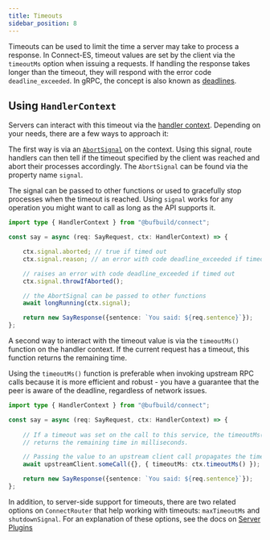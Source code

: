 ```yaml
---
title: Timeouts
sidebar_position: 8
---
```


Timeouts can be used to limit the time a server may take to process a response.
In Connect-ES, timeout values are set by the client via the `timeoutMs` option 
when issuing a requests. If handling the response takes longer than the timeout, 
they will respond with the error code `deadline_exceeded`. In gRPC, the concept 
is also known as [deadlines](https://grpc.io/docs/guides/deadlines/).

## Using `HandlerContext`

Servers can interact with this timeout via the [handler context](https://connectrpc.com/docs/node/implementing-services#context).
Depending on your needs, there are a few ways to approach it:

The first way is via an [`AbortSignal`](https://developer.mozilla.org/en-US/docs/Web/API/AbortSignal) 
on the context. Using this signal, route handlers can then tell if the timeout specified 
by the client was reached and abort their processes accordingly. The `AbortSignal` can be found
via the property name `signal`.

The signal can be passed to other functions or used to gracefully stop processes when the timeout is reached.
Using `signal` works for any operation you might want to call as long as the API supports it. 

```ts
import type { HandlerContext } from "@bufbuild/connect";

const say = async (req: SayRequest, ctx: HandlerContext) => {

    ctx.signal.aborted; // true if timed out
    ctx.signal.reason; // an error with code deadline_exceeded if timed out

    // raises an error with code deadline_exceeded if timed out
    ctx.signal.throwIfAborted();

    // the AbortSignal can be passed to other functions
    await longRunning(ctx.signal);

    return new SayResponse({sentence: `You said: ${req.sentence}`});
};
```

A second way to interact with the timeout value is via the `timeoutMs()` function 
on the handler context. If the current request has a timeout, this function 
returns the remaining time.

Using the `timeoutMs()` function is preferable when invoking upstream RPC calls 
because it is more efficient and robust - you have a guarantee that the peer is 
aware of the deadline, regardless of network issues.

```ts
import type { HandlerContext } from "@bufbuild/connect";

const say = async (req: SayRequest, ctx: HandlerContext) => {
  
    // If a timeout was set on the call to this service, the timeoutMs() method 
    // returns the remaining time in milliseconds. 

    // Passing the value to an upstream client call propagates the timeout.
    await upstreamClient.someCall({}, { timeoutMs: ctx.timeoutMs() });

    return new SayResponse({sentence: `You said: ${req.sentence}`});
};
```

In addition, to server-side support for timeouts, there are two related options on `ConnectRouter`
that help working with timeouts: `maxTimeoutMs` and `shutdownSignal`. For an explanation of these options,
see the docs on [Server Plugins](server-plugins#common-options)
